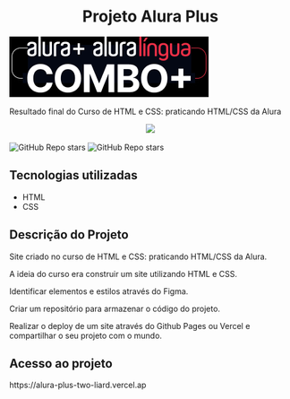 <h1 align="center">Projeto Alura Plus</h1>
 
<a href="https://alura-plus-two-liard.vercel.app/"><img src="https://github.com/custodiowm/alura-plus/blob/main/img/Logo%2B.png"></a>
</h1>

Resultado final do Curso de HTML e CSS: praticando HTML/CSS da Alura

<p align="center">
<img src="http://img.shields.io/static/v1?label=STATUS&message=%20FINISHED&color=GREEN&style=for-the-badge"/>
</p>

<img alt="GitHub Repo stars" src="https://img.shields.io/github/stars/wmc/stars?label=Stars&style=social">
<img alt="GitHub Repo stars" src="https://img.shields.io/badge/ HTML - CSS -yellow">

## Tecnologias utilizadas
* HTML
* CSS

## Descrição do Projeto
<p>Site criado no curso de HTML e CSS: praticando HTML/CSS da Alura.</p>
<p>A ideia do curso era construir um site utilizando HTML e CSS.</p>
<p>Identificar elementos e estilos através do Figma.</p>
<p>Criar um repositório para armazenar o código do projeto.</p>
<p>Realizar o deploy de um site através do Github Pages ou Vercel e compartilhar o seu projeto com o mundo.</p>

## Acesso ao projeto

<P> https://alura-plus-two-liard.vercel.ap </p>
